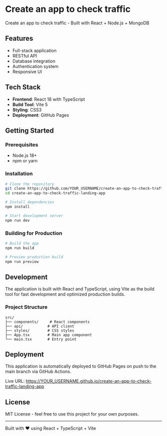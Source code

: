 # Create an app to check traffic

Create an app to check traffic - Built with React + Node.js + MongoDB

## Features

- Full-stack application
- RESTful API
- Database integration
- Authentication system
- Responsive UI

## Tech Stack

- **Frontend**: React 18 with TypeScript
- **Build Tool**: Vite 5
- **Styling**: CSS3
- **Deployment**: GitHub Pages

## Getting Started

### Prerequisites

- Node.js 18+ 
- npm or yarn

### Installation

```bash
# Clone the repository
git clone https://github.com/YOUR_USERNAME/create-an-app-to-check-traffic-landing-app.git
cd create-an-app-to-check-traffic-landing-app

# Install dependencies
npm install

# Start development server
npm run dev
```

### Building for Production

```bash
# Build the app
npm run build

# Preview production build
npm run preview
```

## Development

The application is built with React and TypeScript, using Vite as the build tool for fast development and optimized production builds.

### Project Structure

```
src/
├── components/     # React components
├── api/           # API client
├── styles/        # CSS styles
├── App.tsx        # Main app component
└── main.tsx       # Entry point
```

## Deployment

This application is automatically deployed to GitHub Pages on push to the main branch via GitHub Actions.

Live URL: https://YOUR_USERNAME.github.io/create-an-app-to-check-traffic-landing-app

## License

MIT License - feel free to use this project for your own purposes.

---

Built with ❤️ using React + TypeScript + Vite